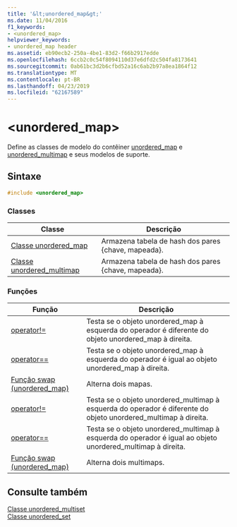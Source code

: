```yaml
---
title: '&lt;unordered_map&gt;'
ms.date: 11/04/2016
f1_keywords:
- <unordered_map>
helpviewer_keywords:
- unordered_map header
ms.assetid: eb90ecb2-250a-4be1-83d2-f66b2917edde
ms.openlocfilehash: 6ccb2c0c54f8094110d37e6dfd2c504fa8173641
ms.sourcegitcommit: 0ab61bc3d2b6cfbd52a16c6ab2b97a8ea1864f12
ms.translationtype: MT
ms.contentlocale: pt-BR
ms.lasthandoff: 04/23/2019
ms.locfileid: "62167589"
---
```

# <a name="ltunorderedmapgt"></a>&lt;unordered_map&gt;

Define as classes de modelo do contêiner [unordered_map](../standard-library/unordered-map-class.md) e [unordered_multimap](../standard-library/unordered-multimap-class.md) e seus modelos de suporte.

## <a name="syntax"></a>Sintaxe

```cpp
#include <unordered_map>
```

### <a name="classes"></a>Classes

|Classe|Descrição|
|-|-|
|[Classe unordered_map](../standard-library/unordered-map-class.md)|Armazena tabela de hash dos pares {chave, mapeada}.|
|[Classe unordered_multimap](../standard-library/unordered-multimap-class.md)|Armazena tabela de hash dos pares {chave, mapeada}.|

### <a name="functions"></a>Funções

|Função|Descrição|
|-|-|
|[operator!=](../standard-library/unordered-map-operators.md#op_neq)|Testa se o objeto unordered_map à esquerda do operador é diferente do objeto unordered_map à direita.|
|[operator==](../standard-library/unordered-map-operators.md#op_eq_eq)|Testa se o objeto unordered_map à esquerda do operador é igual ao objeto unordered_map à direita.|
|[Função swap (unordered_map)](../standard-library/unordered-map-functions.md#swap)|Alterna dois mapas.|
|[operator!=](../standard-library/unordered-map-operators.md#op_neq)|Testa se o objeto unordered_multimap à esquerda do operador é diferente do objeto unordered_multimap à direita.|
|[operator==](../standard-library/unordered-map-operators.md#op_eq_eq)|Testa se o objeto unordered_multimap à esquerda do operador é igual ao objeto unordered_multimap à direita.|
|[Função swap (unordered_map)](../standard-library/unordered-map-functions.md#swap)|Alterna dois multimaps.|

## <a name="see-also"></a>Consulte também

[Classe unordered_multiset](../standard-library/unordered-multiset-class.md)<br/>
[Classe unordered_set](../standard-library/unordered-set-class.md)<br/>
